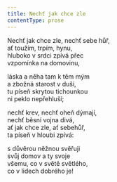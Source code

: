 ```yaml
---
title: Nechť jak chce zle
contentType: prose
---
```


Nechť jak chce zle, nechť sebe hůř,  
ať toužím, trpím, hynu,  
hluboko v srdci zpívá přec  
vzpomínka na domovinu,

láska a něha tam k těm mým  
a zbožná starost v duši,  
tu píseň skrytou tichounkou  
ni peklo nepřehluší;

nechť krev, nechť oheň dýmají,  
nechť běsní vojna divá,  
ať jak chce zle, ať sebehůř,  
ta píseň v hloubi zpívá:

s důvěrou něžnou svěřuji  
svůj domov a ty svoje  
všemu, co v světě světlého,  
co v lidech dobrého je!
